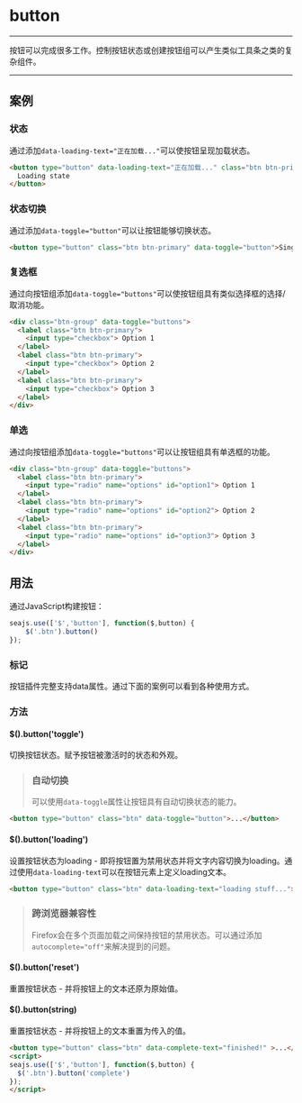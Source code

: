 # button

---

按钮可以完成很多工作。控制按钮状态或创建按钮组可以产生类似工具条之类的复杂组件。

---

## 案例

### 状态

通过添加`data-loading-text="正在加载..."`可以使按钮呈现加载状态。

````html
<button type="button" data-loading-text="正在加载..." class="btn btn-primary">
  Loading state
</button>
````

### 状态切换

通过添加`data-toggle="button"`可以让按钮能够切换状态。

````html
<button type="button" class="btn btn-primary" data-toggle="button">Single toggle</button>
````

### 复选框

通过向按钮组添加`data-toggle="buttons"`可以使按钮组具有类似选择框的选择/取消功能。

````html
<div class="btn-group" data-toggle="buttons">
  <label class="btn btn-primary">
    <input type="checkbox"> Option 1
  </label>
  <label class="btn btn-primary">
    <input type="checkbox"> Option 2
  </label>
  <label class="btn btn-primary">
    <input type="checkbox"> Option 3
  </label>
</div>
````

### 单选

通过向按钮组添加`data-toggle="buttons"`可以让按钮组具有单选框的功能。

````html
<div class="btn-group" data-toggle="buttons">
  <label class="btn btn-primary">
    <input type="radio" name="options" id="option1"> Option 1
  </label>
  <label class="btn btn-primary">
    <input type="radio" name="options" id="option2"> Option 2
  </label>
  <label class="btn btn-primary">
    <input type="radio" name="options" id="option3"> Option 3
  </label>
</div>
````

## 用法

通过JavaScript构建按钮：

```javascript
seajs.use(['$','button'], function($,button) {
    $('.btn').button()
});
```

### 标记

按钮插件完整支持data属性。通过下面的案例可以看到各种使用方式。

### 方法

#### $().button('toggle')

切换按钮状态。赋予按钮被激活时的状态和外观。

> ### 自动切换
> 可以使用`data-toggle`属性让按钮具有自动切换状态的能力。

```html
<button type="button" class="btn" data-toggle="button">...</button>
```

#### $().button('loading')

设置按钮状态为loading - 即将按钮置为禁用状态并将文字内容切换为loading。通过使用`data-loading-text`可以在按钮元素上定义loading文本。

```html
<button type="button" class="btn" data-loading-text="loading stuff...">...</button>
```

> ### 跨浏览器兼容性
> Firefox会在多个页面加载之间保持按钮的禁用状态。可以通过添加`autocomplete="off"`来解决提到的问题。

#### $().button('reset')

重置按钮状态 - 并将按钮上的文本还原为原始值。

#### $().button(string)

重置按钮状态 - 并将按钮上的文本重置为传入的值。

````html
<button type="button" class="btn" data-complete-text="finished!" >...</button>
<script>
seajs.use(['$','button'], function($,button) {
  $('.btn').button('complete')
});
</script>
````